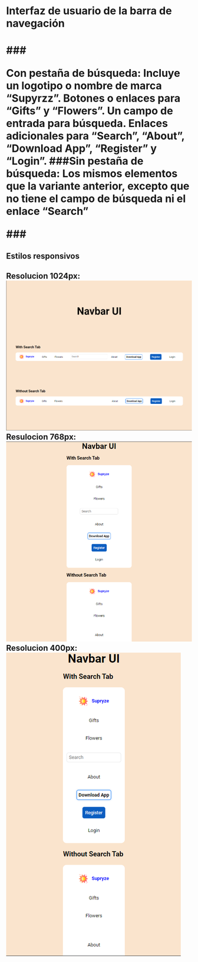 <h1>Interfaz de usuario de la barra de navegación<h1>
###<p>Con pestaña de búsqueda:
Incluye un logotipo o nombre de marca “Supyrzz”.
Botones o enlaces para “Gifts” y “Flowers”.
Un campo de entrada para búsqueda.
Enlaces adicionales para “Search”, “About”, “Download App”, “Register” y “Login”.
###Sin pestaña de búsqueda:
Los mismos elementos que la variante anterior, excepto que no tiene el campo de búsqueda ni el enlace “Search”<p>
###<h2>Estilos responsivos<h2>
Resolucion 1024px:
<img src="img/Captura-1.png">
Resulocion 768px:
<img src="img/Captura-2.png">
Resolucion 400px:
<img src="img/Captura-3.png">